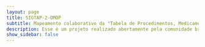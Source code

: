 ```yaml
---
layout: page
title: SIGTAP-2-OMOP 
subtitle: Mapeamento colaborativo da "Tabela de Procedimentos, Medicamentos e OPM dos SUS - (SIGTAP)" para vocabulários padronizados do OMOP CDM
description: Esse é um projeto realizado abertamente pela comunidade brasileira para mapeamento e atualização dos termos da "Tabela de Procedimentos, Medicamentos e OPM dos SUS - (SIGTAP)" para os vocabulários padronizados do OMOP CDM.
show_sidebar: false
---
```

